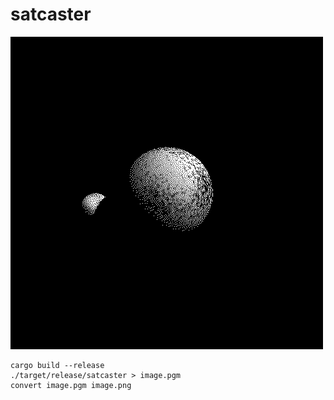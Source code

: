 satcaster
=========

![render](renders/texture.png)


```
cargo build --release
./target/release/satcaster > image.pgm
convert image.pgm image.png
```
